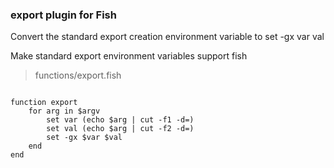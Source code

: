 ### export plugin for Fish
Convert the standard export creation environment variable to set -gx var val

Make standard export environment variables support fish

> functions/export.fish

```shell

function export
	for arg in $argv
		set var (echo $arg | cut -f1 -d=)
		set val (echo $arg | cut -f2 -d=)
		set -gx $var $val
	end
end

```